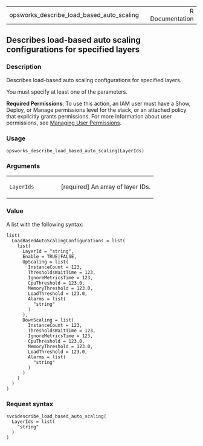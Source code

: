 <table style="width: 100%;">
<tbody>
<tr class="odd">
<td>opsworks_describe_load_based_auto_scaling</td>
<td style="text-align: right;">R Documentation</td>
</tr>
</tbody>
</table>

## Describes load-based auto scaling configurations for specified layers

### Description

Describes load-based auto scaling configurations for specified layers.

You must specify at least one of the parameters.

**Required Permissions**: To use this action, an IAM user must have a
Show, Deploy, or Manage permissions level for the stack, or an attached
policy that explicitly grants permissions. For more information about
user permissions, see [Managing User
Permissions](https://docs.aws.amazon.com/opsworks/latest/userguide/opsworks-security-users.html).

### Usage

    opsworks_describe_load_based_auto_scaling(LayerIds)

### Arguments

<table>
<colgroup>
<col style="width: 35%" />
<col style="width: 65%" />
</colgroup>
<tbody>
<tr class="odd">
<td><code
id="opsworks_describe_load_based_auto_scaling_:_LayerIds">LayerIds</code></td>
<td><p>[required] An array of layer IDs.</p></td>
</tr>
</tbody>
</table>

### Value

A list with the following syntax:

    list(
      LoadBasedAutoScalingConfigurations = list(
        list(
          LayerId = "string",
          Enable = TRUE|FALSE,
          UpScaling = list(
            InstanceCount = 123,
            ThresholdsWaitTime = 123,
            IgnoreMetricsTime = 123,
            CpuThreshold = 123.0,
            MemoryThreshold = 123.0,
            LoadThreshold = 123.0,
            Alarms = list(
              "string"
            )
          ),
          DownScaling = list(
            InstanceCount = 123,
            ThresholdsWaitTime = 123,
            IgnoreMetricsTime = 123,
            CpuThreshold = 123.0,
            MemoryThreshold = 123.0,
            LoadThreshold = 123.0,
            Alarms = list(
              "string"
            )
          )
        )
      )
    )

### Request syntax

    svc$describe_load_based_auto_scaling(
      LayerIds = list(
        "string"
      )
    )
